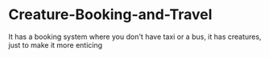 # Creature-Booking-and-Travel
It has a booking system where you don't have taxi or a bus, it has creatures, just to make it more enticing
